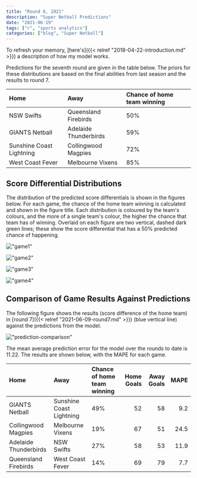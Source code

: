 ```yaml
---
title: "Round 8, 2021"
description: "Super Netball Predictions"
date: "2021-06-19"
tags: ["r", "sports analytics"]
categories: ["blog", "Super Netball"]
---
```


<!-- Time-stamp: <2021-06-09 15:35:32 (sprazza)> -->





To refresh your memory, [here's]({{< relref "2018-04-22-introduction.md" >}}) a description of how my model works.

Predictions for the seventh round are given in the table below. The priors for these distributions are based on the final abilities from last season and the results to round 7.


|Home                     |Away                  |Chance of home team winning |
|:------------------------|:---------------------|:---------------------------|
|NSW Swifts               |Queensland Firebirds  |50%                         |
|GIANTS Netball           |Adelaide Thunderbirds |59%                         |
|Sunshine Coast Lightning |Collingwood Magpies   |72%                         |
|West Coast Fever         |Melbourne Vixens      |85%                         |

## Score Differential Distributions

The distribution of the predicted score differentials is shown in the figures below. For each game, the chance of the home team winning is calculated and shown in the figure title. Each distribution is coloured by the team's colours, and the more of a single team's colour, the higher the chance that team has of winning. Overlaid on each figure are two vertical, dashed dark green lines; these show the score differential that has a 50% predicted chance of happening.

!["game1"](/sn-assets/2021/round8/game-1.png)

!["game2"](/sn-assets/2021/round8/game-2.png)

!["game3"](/sn-assets/2021/round8/game-3.png)

!["game4"](/sn-assets/2021/round8/game-4.png)

## Comparison of Game Results Against Predictions

The following figure shows the results (score difference of the home team) in [round 7]({{< relref "2021-06-09-round7.md" >}}) (blue vertical line) against the predictions from the model.

!["prediction-comparison"](/sn-assets/2021/round8/plot-grid-comparison.png)

The mean average prediction error for the model over the rounds to date is 11.22. The results are shown below, with the MAPE for each game.


|Home                  |Away                     |Chance of home team winning | Home Goals| Away Goals| MAPE|
|:---------------------|:------------------------|:---------------------------|----------:|----------:|----:|
|GIANTS Netball        |Sunshine Coast Lightning |49%                         |         52|         58|  9.2|
|Collingwood Magpies   |Melbourne Vixens         |19%                         |         67|         51| 24.5|
|Adelaide Thunderbirds |NSW Swifts               |27%                         |         58|         53| 11.9|
|Queensland Firebirds  |West Coast Fever         |14%                         |         69|         79|  7.7|
